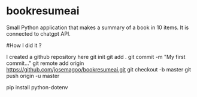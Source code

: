 # bookresumeai
Small Python application that makes a summary of a book in 10 items. It is connected to chatgpt API.

#How I did it ?

I created a github repository here
git init
git add .
git commit -m "My first commit..."
git remote add origin https://github.com/josemagoo/bookresumeai.git
git checkout -b master
git push origin -u master

pip install python-dotenv

